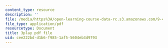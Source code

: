```yaml
---
content_type: resource
description: ''
file: /media/https%3A/open-learning-course-data-rc.s3.amazonaws.com/9-40-introduction-to-neural-computation-spring-2018/cee222bdd1b6f9851af55604eb3d9793_smHwRzk81b0.pdf
file_type: application/pdf
resourcetype: Document
title: 3play pdf file
uid: cee222bd-d1b6-f985-1af5-5604eb3d9793
---
```


